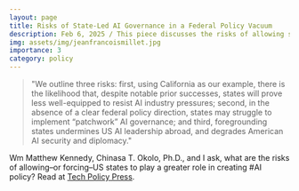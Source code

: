 ```yaml
---
layout: page
title: Risks of State-Led AI Governance in a Federal Policy Vacuum 
description: Feb 6, 2025 / This piece discusses the risks of allowing states to drive AI governance, rather than a cohesive central policy and strong U.S. partnership abroad. 
img: assets/img/jeanfrancoismillet.jpg
importance: 3
category: policy 
---
```


>"We outline three risks: first, using California as our example, there is the likelihood that, despite notable prior successes, states will prove less well-equipped to resist AI industry pressures; second, in the absence of a clear federal policy direction, states may struggle to implement “patchwork” AI governance; and third, foregrounding states undermines US AI leadership abroad, and degrades American AI security and diplomacy."

Wm Matthew Kennedy, Chinasa T. Okolo, Ph.D., and I ask, what are the risks of allowing–or forcing–US states to play a greater role in creating #AI policy? Read at [Tech Policy Press](https://www.techpolicy.press/risks-of-state-led-ai-governance-in-a-federal-policy-vacuum/).

